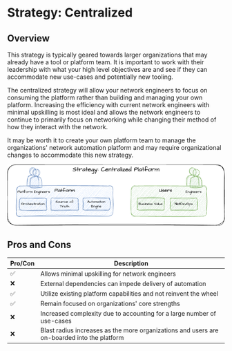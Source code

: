 # Strategy: Centralized

## Overview

This strategy is typically geared towards larger organizations that may already have a tool or platform team. It is important to work with their leadership with what your high level objectives are and see if they can accommodate new use-cases and potentially new tooling.

The centralized strategy will allow your network engineers to focus on consuming the platform rather than building and managing your own platform. Increasing the efficiency with current network engineers with minimal upskilling is most ideal and allows the network engineers to continue to primarily focus on networking while changing their method of how they interact with the network.

It may be worth it to create your own platform team to manage the organizations' network automation platform and may require organizational changes to accommodate this new strategy.

![Automation Strategies](strategies-centralized.png)

## Pros and Cons

| Pro/Con | Description |
| ----------------------- | ----------- |
| :white_check_mark: | Allows minimal upskilling for network engineers |
| :x: | External dependencies can impede delivery of automation |
| :white_check_mark: | Utilize existing platform capabilities and not reinvent the wheel |
| :white_check_mark: | Remain focused on organizations' core strengths |
| :x: | Increased complexity due to accounting for a large number of use-cases |
| :x: | Blast radius increases as the more organizations and users are on-boarded into the platform |
